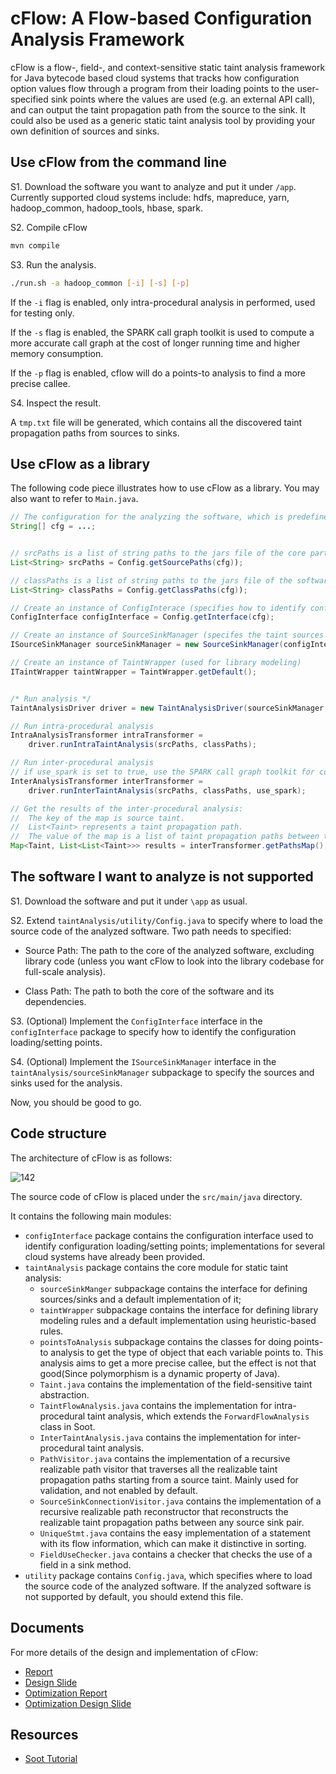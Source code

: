 # cFlow: A Flow-based Configuration Analysis Framework

cFlow is a flow-, field-, and context-sensitive static taint analysis framework for Java bytecode based cloud systems that tracks how configuration option values flow through a program from their loading points to the user-specified sink points where the values are used (e.g. an external API call), and can output the taint propagation path from the source to the sink. It could also be used as a generic static taint analysis tool by providing your own definition of sources and sinks.

## Use cFlow from the command line

S1. Download the software you want to analyze and put it under `/app`. Currently supported cloud systems include: hdfs, mapreduce, yarn, hadoop_common, hadoop_tools, hbase, spark.

S2. Compile cFlow

```sh
mvn compile
```

S3. Run the analysis.

```sh
./run.sh -a hadoop_common [-i] [-s] [-p]
```

If the `-i` flag is enabled, only intra-procedural analysis in performed, used for testing only.

If the `-s` flag is enabled, the SPARK call graph toolkit is used to compute a more accurate call graph at the cost of longer running time and higher memory consumption.

If the `-p` flag is enabled, cflow will do a points-to analysis to find a more precise callee.

S4. Inspect the result.

A `tmp.txt` file will be generated, which contains all the discovered taint propagation paths from sources to sinks.

## Use cFlow as a library

The following code piece illustrates how to use cFlow as a library. You may also want to refer to `Main.java`.

```java
// The configuration for the analyzing the software, which is predefined in Config.java
String[] cfg = ...;


// srcPaths is a list of string paths to the jars file of the core part of the software (usu. excluding library code)
List<String> srcPaths = Config.getSourcePaths(cfg));

// classPaths is a list of string paths to the jars file of the software (including library code)
List<String> classPaths = Config.getClassPaths(cfg));

// Create an instance of ConfigInterace (specifies how to identify configuration loading/setting points)
ConfigInterface configInterface = Config.getInterface(cfg);

// Create an instance of SourceSinkManager (specifes the taint sources and sinks)
ISourceSinkManager sourceSinkManager = new SourceSinkManager(configInterface);

// Create an instance of TaintWrapper (used for library modeling)
ITaintWrapper taintWrapper = TaintWrapper.getDefault();


/* Run analysis */
TaintAnalysisDriver driver = new TaintAnalysisDriver(sourceSinkManager, taintWrapper);

// Run intra-procedural analysis
IntraAnalysisTransformer intraTransformer = 
    driver.runIntraTaintAnalysis(srcPaths, classPaths);

// Run inter-procedural analysis
// if use_spark is set to true, use the SPARK call graph toolkit for computing the call graph
InterAnalysisTransformer interTransformer = 
    driver.runInterTaintAnalysis(srcPaths, classPaths, use_spark);

// Get the results of the inter-procedural analysis: 
//  The key of the map is source taint.
//  List<Taint> represents a taint propagation path.
//  The value of the map is a list of taint propagation paths between the source and a sink.
Map<Taint, List<List<Taint>>> results = interTransformer.getPathsMap();
```

## The software I want to analyze is not supported

S1. Download the software and put it under `\app` as usual.

S2. Extend `taintAnalysis/utility/Config.java` to specify where to load the source code of the analyzed software. Two path needs to specified:

* Source Path: The path to the core of the analyzed software, excluding library code (unless you want cFlow to look into the library codebase for full-scale analysis).

* Class Path: The path to both the core of the software and its dependencies.

S3. (Optional) Implement the `ConfigInterface` interface in the `configInterface` package to specify how to identify the configuration loading/setting points.

S4. (Optional) Implement the `ISourceSinkManager` interface in the `taintAnalysis/sourceSinkManager` subpackage to specify the sources and sinks used for the analysis.

Now, you should be good to go.

## Code structure

The architecture of cFlow is as follows:

![142](doc/cflow.jpg)

The source code of cFlow is placed under the `src/main/java` directory.

It contains the following main modules:

* `configInterface` package contains the configuration interface used to identify configuration loading/setting points; implementations for several cloud systems have already been provided.
* `taintAnalysis` package contains the core module for static taint analysis:
  * `sourceSinkManger` subpackage contains the interface for defining sources/sinks and a default implementation of it;
  * `taintWrapper` subpackage contains the interface for defining library modeling rules and a default implementation using heuristic-based rules.
  * `pointsToAnalysis` subpackage contains the classes for doing points-to analysis to get the type of object that each variable points to. This analysis aims to get a more precise callee, but the effect is not that good(Since polymorphism is a dynamic property of Java). 
  * `Taint.java` contains the implementation of the field-sensitive taint abstraction.
  * `TaintFlowAnalysis.java` contains the implementation for intra-procedural taint analysis, which extends the `ForwardFlowAnalysis` class in Soot.
  * `InterTaintAnalysis.java` contains the implementation for inter-procedural taint analysis.
  * `PathVisitor.java` contains the implementation of a recursive realizable path visitor that traverses all the realizable taint propagation paths starting from a source taint. Mainly used for validation, and not enabled by default.
  * `SourceSinkConnectionVisitor.java` contains the implementation of a recursive realizable path reconstructor that reconstructs the realizable taint propagation paths between any source sink pair.
  * `UniqueStmt.java` contains the easy implementation of a statement with its flow information, which can make it distinctive in sorting.
  * `FieldUseChecker.java` contains a checker that checks the use of a field in a sink method.
* `utility` package contains `Config.java`, which specifies where to load the source code of the analyzed software. If the analyzed software is not supported by default, you should extend this file.

## Documents

For more details of the design and implementation of cFlow:

* [Report](doc/cflow_report.pdf)
* [Design Slide](https://docs.google.com/presentation/d/1XluXB7bBepI0bVzGl3IhC9ecMd1SiP1sxXrHQZax10o/edit?usp=sharing)
* [Optimization Report](doc/notes/report/optimization/optimization_report.pdf)
* [Optimization Design Slide](doc/notes/report/optimization/Wen_Optimization.pdf)

## Resources

* [Soot Tutorial](http://www.iro.umontreal.ca/~dufour/cours/ift6315/docs/soot-tutorial.pdf)
